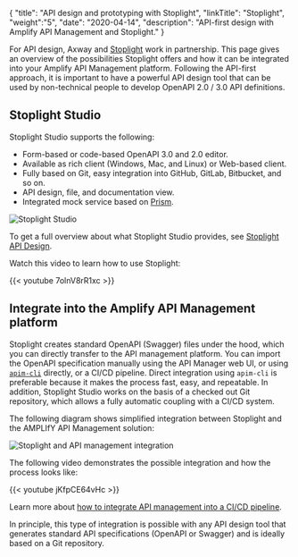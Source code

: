 {
"title": "API design and prototyping with Stoplight",
"linkTitle": "Stoplight",
"weight":"5",
"date": "2020-04-14",
"description": "API-first design with Amplify API Management and Stoplight."
}

For API design, Axway and [Stoplight](https://stoplight.io) work in partnership. This page gives an overview of the possibilities Stoplight offers and how it can be integrated into your Amplify API Management platform. Following the API-first approach, it is important to have a powerful API design tool that can be used by non-technical people to develop OpenAPI 2.0 / 3.0 API definitions.

## Stoplight Studio

Stoplight Studio supports the following:

* Form-based or code-based OpenAPI 3.0 and 2.0 editor.
* Available as rich client (Windows, Mac, and Linux) or Web-based client.
* Fully based on Git, easy integration into GitHub, GitLab, Bitbucket, and so on.
* API design, file, and documentation view.
* Integrated mock service based on [Prism](https://stoplight.io/mocking).

![Stoplight Studio](/Images/api_mgmt_overview/stoplight_studio.png)

To get a full overview about what Stoplight Studio provides, see [Stoplight API Design](https://stoplight.io/design/).

Watch this video to learn how to use Stoplight:

{{< youtube 7olnV8rR1xc >}}

## Integrate into the Amplify API Management platform

Stoplight creates standard OpenAPI (Swagger) files under the hood, which you can directly transfer to the API management platform. You can import the OpenAPI specification manually using the API Manager web UI, or using [`apim-cli`](/docs/api_mgmt_overview/api_mgmt_components/tools/#api-manager-cli) directly, or a CI/CD pipeline. Direct integration using `apim-cli` is preferable because it makes the process fast, easy, and repeatable. In addition, Stoplight Studio works on the basis of a checked out Git repository, which allows a fully automatic coupling with a CI/CD system.

The following diagram shows simplified integration between Stoplight and the AMPLIfY API Management solution:

![Stoplight and API management integration](/Images/api_mgmt_overview/stoplight-integration-overview.png)

The following video demonstrates the possible integration and how the process looks like:

{{< youtube jKfpCE64vHc >}}

Learn more about [how to integrate API management into a CI/CD pipeline](/docs/api_mgmt_overview/api_mgmt_components/pipeline/).

In principle, this type of integration is possible with any API design tool that generates standard API specifications (OpenAPI or Swagger) and is ideally based on a Git repository.
